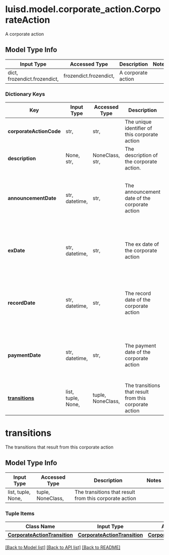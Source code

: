 # luisd.model.corporate_action.CorporateAction

A corporate action

## Model Type Info
Input Type | Accessed Type | Description | Notes
------------ | ------------- | ------------- | -------------
dict, frozendict.frozendict,  | frozendict.frozendict,  | A corporate action | 

### Dictionary Keys
Key | Input Type | Accessed Type | Description | Notes
------------ | ------------- | ------------- | ------------- | -------------
**corporateActionCode** | str,  | str,  | The unique identifier of this corporate action | 
**description** | None, str,  | NoneClass, str,  | The description of the corporate action. | [optional] 
**announcementDate** | str, datetime,  | str,  | The announcement date of the corporate action | [optional] value must conform to RFC-3339 date-time
**exDate** | str, datetime,  | str,  | The ex date of the corporate action | [optional] value must conform to RFC-3339 date-time
**recordDate** | str, datetime,  | str,  | The record date of the corporate action | [optional] value must conform to RFC-3339 date-time
**paymentDate** | str, datetime,  | str,  | The payment date of the corporate action | [optional] value must conform to RFC-3339 date-time
**[transitions](#transitions)** | list, tuple, None,  | tuple, NoneClass,  | The transitions that result from this corporate action | [optional] 

# transitions

The transitions that result from this corporate action

## Model Type Info
Input Type | Accessed Type | Description | Notes
------------ | ------------- | ------------- | -------------
list, tuple, None,  | tuple, NoneClass,  | The transitions that result from this corporate action | 

### Tuple Items
Class Name | Input Type | Accessed Type | Description | Notes
------------- | ------------- | ------------- | ------------- | -------------
[**CorporateActionTransition**](CorporateActionTransition.md) | [**CorporateActionTransition**](CorporateActionTransition.md) | [**CorporateActionTransition**](CorporateActionTransition.md) |  | 

[[Back to Model list]](../../README.md#documentation-for-models) [[Back to API list]](../../README.md#documentation-for-api-endpoints) [[Back to README]](../../README.md)

